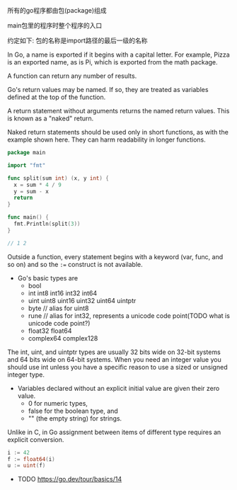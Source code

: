 所有的go程序都由包(package)组成

main包里的程序时整个程序的入口

约定如下: 包的名称是import路径的最后一级的名称

In Go, a name is exported if it begins with a capital letter. For example, Pizza is an exported name, as is Pi, which is exported from the math package.

A function can return any number of results.

Go's return values may be named. If so, they are treated as variables defined at the top of the function.

A return statement without arguments returns the named return values. This is known as a "naked" return.

Naked return statements should be used only in short functions, as with the example shown here. They can harm readability in longer functions.

```go
package main

import "fmt"

func split(sum int) (x, y int) {
  x = sum * 4 / 9
  y = sum - x
  return
}

func main() {
  fmt.Println(split(3))
}

// 1 2
```

Outside a function, every statement begins with a keyword (var, func, and so on) and so the `:=` construct is not available.

+ Go's basic types are
    + bool
    + int int8 int16 int32 int64
    + uint uint8 uint16 uint32 uint64 uintptr
    + byte // alias for uint8
    + rune // alias for int32, represents a unicode code point(TODO what is unicode code point?)
    + float32 float64
    + complex64 complex128

The int, uint, and uintptr types are usually 32 bits wide on 32-bit systems and 64 bits wide on 64-bit systems. When you need an integer value you should use int unless you have a specific reason to use a sized or unsigned integer type.

+ Variables declared without an explicit initial value are given their zero value.
    + 0 for numeric types,
    + false for the boolean type, and
    + "" (the empty string) for strings.

Unlike in C, in Go assignment between items of different type requires an explicit conversion.

```go
i := 42
f := float64(i)
u := uint(f)
```

+ TODO https://go.dev/tour/basics/14


